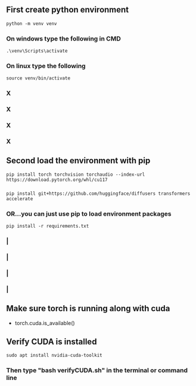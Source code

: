 ## First create python environment
    python -m venv venv
 ### On windows type the following in CMD
    .\venv\Scripts\activate
 ### On linux type the following
    source venv/bin/activate

### X
### X
### X
### X



## Second load the environment with pip
    pip install torch torchvision torchaudio --index-url https://download.pytorch.org/whl/cu117
###
    pip install git+https://github.com/huggingface/diffusers transformers accelerate
### OR...you can just use pip to load environment packages
    pip install -r requirements.txt


### |
### |
### |
### |


## Make sure torch is running along with cuda
- torch.cuda.is_available()

## Verify CUDA is installed
    sudo apt install nvidia-cuda-toolkit
 ### Then type "bash verifyCUDA.sh" in the terminal or command line